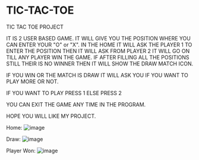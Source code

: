 # TIC-TAC-TOE
TIC TAC TOE PROJECT

IT IS 2 USER BASED GAME.
IT WILL GIVE YOU THE POSITION WHERE YOU CAN ENTER YOUR "O" or "X".
IN THE HOME IT WILL ASK THE PLAYER 1 TO ENTER THE POSITION THEN IT WILL ASK FROM PLAYER 2 IT WILL GO ON TILL ANY PLAYER WIN THE GAME.
IF AFTER FILLING ALL THE POSITIONS STILL THEIR IS NO WINNER THEN IT WILL SHOW THE DRAW MATCH ICON.

IF YOU WIN OR THE MATCH IS DRAW IT WILL ASK YOU IF YOU WANT TO PLAY MORE OR NOT.

IF YOU WANT TO PLAY PRESS 1 ELSE PRESS 2

YOU CAN EXIT THE GAME ANY TIME IN THE PROGRAM.

HOPE YOU WILL LIKE MY PROJECT.

Home:
![image](https://user-images.githubusercontent.com/80753977/175810618-ca6f6612-5d8b-466b-967d-2806e1cefe18.png)

Draw:
![image](https://user-images.githubusercontent.com/80753977/175810604-3a5c50eb-0719-461a-b99f-14f6d0943deb.png)

Player Won:
![image](https://user-images.githubusercontent.com/80753977/175810646-b1a3f63c-0edf-432c-8236-71ffbee6c187.png)
